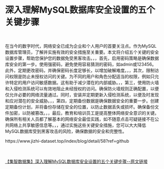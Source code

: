 <h1>深入理解MySQL数据库安全设置的五个关键步骤</h1><br /><p>在当今的数字时代，网络安全已成为企业和个人用户的首要关注点。作为MySQL数据库管理员，了解并实施有效的安全措施至关重要。本文将介绍五个关键的安全设置步骤，帮助您保护您的数据免受黑客攻击。，，首先，启用密码策略是确保数据库安全的第一步。使用强密码，避免使用容易猜测的密码，如admin或123456。此外，定期更改密码，并确保密码长度足够长，以增加破解难度。，，其次，限制访问权限是防止未授权访问的关键。为不同的用户和角色分配适当的权限，例如只允许特定的用户访问敏感数据。这有助于减少潜在的内部威胁。，，第三，使用防火墙和入侵检测系统可以有效地阻止未经授权的访问。确保防火墙规则正确配置，以便仅允许必要的网络流量通过。同时，安装并定期更新入侵检测系统，以便及时发现和应对潜在的安全威胁。，，第四，定期备份数据是确保数据安全的重要一步。创建定期备份计划，并将备份存储在安全的位置，以防止数据丢失或损坏。确保备份文件加密，以防被篡改。，，最后，教育和培训员工是提高整体网络安全意识的关键。确保所有相关人员都了解基本的网络安全最佳实践，如不随意点击可疑链接不在公共网络上共享敏感信息等。，，通过实施这些关键安全措施，您可以大大降低MySQL数据库受到黑客攻击的风险，确保数据的安全和完整性。</p><p>https://www.jizhi-dataset.top/index/blog/detail/58?ref=github</p><br /><br /><a href="https://www.jizhi-dataset.top/index/blog/detail/58?ref=github" target="_blank">【集智数据集】深入理解MySQL数据库安全设置的五个关键步骤--原文链接</a>